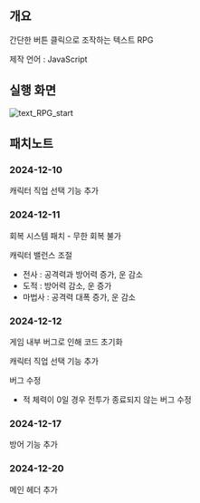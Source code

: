 ## 개요
간단한 버튼 클릭으로 조작하는 텍스트  RPG

제작 언어 : JavaScript

## 실행 화면
![text_RPG_start](https://github.com/user-attachments/assets/7bbfd1c6-68bf-4a6f-9283-be4f1713035c)

## 패치노트

### 2024-12-10
캐릭터 직업 선택 기능 추가

### 2024-12-11
회복 시스템 패치 - 무한 회복 불가

캐릭터 밸런스 조절
- 전사 : 공격력과 방어력 증가, 운 감소
- 도적 : 방어력 감소, 운 증가
- 마법사 : 공격력 대폭 증가, 운 감소

### 2024-12-12
게임 내부 버그로 인해 코드 초기화

캐릭터 직업 선택 기능 추가

버그 수정
- 적 체력이 0일 경우 전투가 종료되지 않는 버그 수정 

### 2024-12-17
방어 기능 추가

### 2024-12-20
메인 헤더 추가